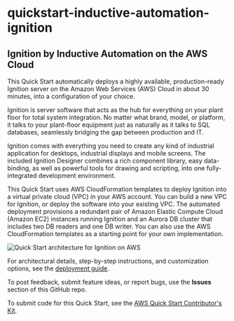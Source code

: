 # quickstart-inductive-automation-ignition
## Ignition by Inductive Automation on the AWS Cloud

This Quick Start automatically deploys a highly available, production-ready Ignition server on the Amazon Web Services (AWS) Cloud in about 30 minutes, into a configuration of your choice.

Ignition is server software that acts as the hub for everything on your plant floor for total system integration. No matter what brand, model, or platform, it talks to your plant-floor equipment just as naturally as it talks to SQL databases, seamlessly bridging the gap between production and IT.

Ignition comes with everything you need to create any kind of industrial application for desktops, industrial displays and mobile screens. The included Ignition Designer combines a rich component library, easy data-binding, as well as powerful tools for drawing and scripting, into one fully-integrated development environment.

This Quick Start uses AWS CloudFormation templates to deploy Ignition into a virtual private cloud (VPC) in your AWS account. You can build a new VPC for Ignition, or deploy the software into your existing VPC. The automated deployment provisions a redundant pair of Amazon Elastic Compute Cloud (Amazon EC2) instances running Ignition and an Aurora DB cluster that includes two DB readers and one DB writer. You can also use the AWS CloudFormation templates as a starting point for your own implementation.

![Quick Start architecture for Ignition on AWS](./images/architecture_standalone_diagram.png)

For architectural details, step-by-step instructions, and customization options, see the [deployment guide](https://aws-quickstart.github.io/quickstart-inductive-automation-ignition/).

To post feedback, submit feature ideas, or report bugs, use the **Issues** section of this GitHub repo. 

To submit code for this Quick Start, see the [AWS Quick Start Contributor's Kit](https://aws-quickstart.github.io/).